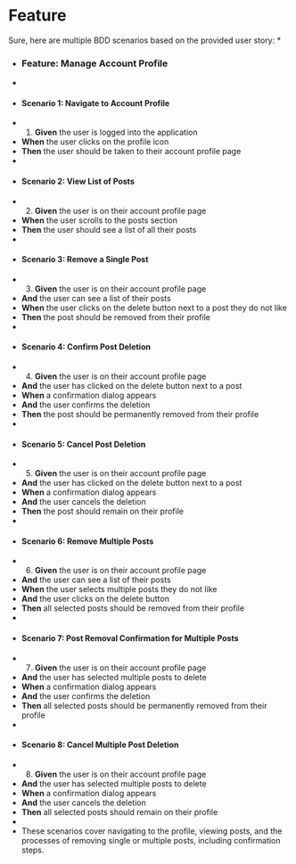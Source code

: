 # Feature

Sure, here are multiple BDD scenarios based on the provided user story:
* 
* ### Feature: Manage Account Profile
* 
* #### Scenario 1: Navigate to Account Profile
* 1. **Given** the user is logged into the application
*    **When** the user clicks on the profile icon
*    **Then** the user should be taken to their account profile page
* 
* #### Scenario 2: View List of Posts
* 2. **Given** the user is on their account profile page
*    **When** the user scrolls to the posts section
*    **Then** the user should see a list of all their posts
* 
* #### Scenario 3: Remove a Single Post
* 3. **Given** the user is on their account profile page
*    **And** the user can see a list of their posts
*    **When** the user clicks on the delete button next to a post they do not like
*    **Then** the post should be removed from their profile
* 
* #### Scenario 4: Confirm Post Deletion
* 4. **Given** the user is on their account profile page
*    **And** the user has clicked on the delete button next to a post
*    **When** a confirmation dialog appears
*    **And** the user confirms the deletion
*    **Then** the post should be permanently removed from their profile
* 
* #### Scenario 5: Cancel Post Deletion
* 5. **Given** the user is on their account profile page
*    **And** the user has clicked on the delete button next to a post
*    **When** a confirmation dialog appears
*    **And** the user cancels the deletion
*    **Then** the post should remain on their profile
* 
* #### Scenario 6: Remove Multiple Posts
* 6. **Given** the user is on their account profile page
*    **And** the user can see a list of their posts
*    **When** the user selects multiple posts they do not like
*    **And** the user clicks on the delete button
*    **Then** all selected posts should be removed from their profile
* 
* #### Scenario 7: Post Removal Confirmation for Multiple Posts
* 7. **Given** the user is on their account profile page
*    **And** the user has selected multiple posts to delete
*    **When** a confirmation dialog appears
*    **And** the user confirms the deletion
*    **Then** all selected posts should be permanently removed from their profile
* 
* #### Scenario 8: Cancel Multiple Post Deletion
* 8. **Given** the user is on their account profile page
*    **And** the user has selected multiple posts to delete
*    **When** a confirmation dialog appears
*    **And** the user cancels the deletion
*    **Then** all selected posts should remain on their profile
* 
* These scenarios cover navigating to the profile, viewing posts, and the processes of removing single or multiple posts, including confirmation steps.